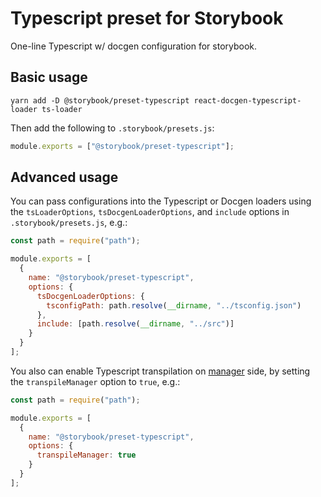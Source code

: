 # Typescript preset for Storybook

One-line Typescript w/ docgen configuration for storybook.

## Basic usage

```
yarn add -D @storybook/preset-typescript react-docgen-typescript-loader ts-loader
```

Then add the following to `.storybook/presets.js`:

```js
module.exports = ["@storybook/preset-typescript"];
```

## Advanced usage

You can pass configurations into the Typescript or Docgen loaders using the `tsLoaderOptions`, `tsDocgenLoaderOptions`, and `include` options in `.storybook/presets.js`, e.g.:

```js
const path = require("path");

module.exports = [
  {
    name: "@storybook/preset-typescript",
    options: {
      tsDocgenLoaderOptions: {
        tsconfigPath: path.resolve(__dirname, "../tsconfig.json")
      },
      include: [path.resolve(__dirname, "../src")]
    }
  }
];
```

You also can enable Typescript transpilation on [manager](https://storybook.js.org/docs/addons/writing-addons/) side, by setting the `transpileManager` option to `true`, e.g.:

```js
const path = require("path");

module.exports = [
  {
    name: "@storybook/preset-typescript",
    options: {
      transpileManager: true
    }
  }
];
